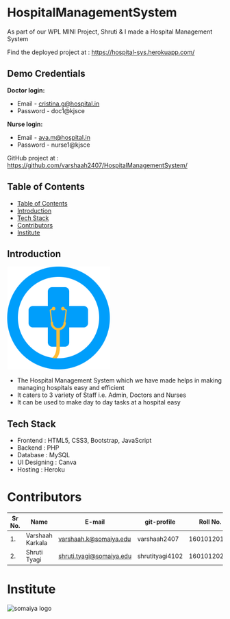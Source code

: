 # HospitalManagementSystem

As part of our WPL MINI Project, Shruti & I  made a Hospital Management System


Find the deployed project at : https://hospital-sys.herokuapp.com/
## Demo Credentials

**Doctor login:** 
* Email - cristina.g@hospital.in
* Password - doc1@kjsce

**Nurse login:**
* Email - ava.m@hospital.in
* Password - nurse1@kjsce

GitHub project at : https://github.com/varshaah2407/HospitalManagementSystem/

## Table of Contents
- [Table of Contents](#table-of-contents)
- [Introduction](#introduction)
- [Tech Stack](#tech-stack)
- [Contributors](#contributors)
- [Institute](#institute)

## Introduction
![](assets/img/logo-dark.png)

* The Hospital Management System which we have made helps in making managing hospitals easy and efficient 
* It caters to 3 variety of Staff i.e. Admin, Doctors and Nurses
* It can be used to make day to day tasks at a hospital easy

## Tech Stack

* Frontend  : HTML5, CSS3, Bootstrap, JavaScript
* Backend : PHP
* Database : MySQL
* UI Designing : Canva
* Hosting : Heroku

# Contributors
| Sr No. | Name               | E-mail                       | git-profile     | Roll No.        |
| -------| -------------------| -----------------------------| ----------------| ----------------|
| 1.     | Varshaah Karkala   | varshaah.k@somaiya.edu       | varshaah2407    | 16010120193     |
| 2.     | Shruti Tyagi       | shruti.tyagi@somaiya.edu     | shrutityagi4102 | 16010120202     |


# Institute
![somaiya logo](https://user-images.githubusercontent.com/79756939/144486512-eb0cba46-18a8-4ce8-bf5c-0d256ea5d46b.jpeg)


